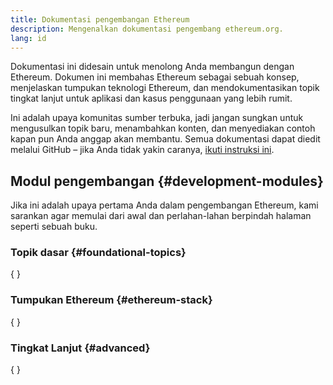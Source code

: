 ```yaml
---
title: Dokumentasi pengembangan Ethereum
description: Mengenalkan dokumentasi pengembang ethereum.org.
lang: id
---
```


Dokumentasi ini didesain untuk menolong Anda membangun dengan Ethereum. Dokumen ini membahas Ethereum sebagai sebuah konsep, menjelaskan tumpukan teknologi Ethereum, dan mendokumentasikan topik tingkat lanjut untuk aplikasi dan kasus penggunaan yang lebih rumit.

Ini adalah upaya komunitas sumber terbuka, jadi jangan sungkan untuk mengusulkan topik baru, menambahkan konten, dan menyediakan contoh kapan pun Anda anggap akan membantu. Semua dokumentasi dapat diedit melalui GitHub – jika Anda tidak yakin caranya, [ikuti instruksi ini](https://github.com/ethereum/ethereum-org-website/tree/dev/docs/editing-markdown.md).

## Modul pengembangan \{#development-modules}

Jika ini adalah upaya pertama Anda dalam pengembangan Ethereum, kami sarankan agar memulai dari awal dan perlahan-lahan berpindah halaman seperti sebuah buku.

### Topik dasar \{#foundational-topics}

{
<DeveloperDocsLinks headerId="foundational-topics" />
}

### Tumpukan Ethereum \{#ethereum-stack}

{
<DeveloperDocsLinks headerId="ethereum-stack" />
}

### Tingkat Lanjut \{#advanced}

{
<DeveloperDocsLinks headerId="advanced" />
}
